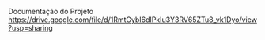 Documentação do Projeto 
https://drive.google.com/file/d/1RmtGybI6dIPkIu3Y3RV65ZTu8_vk1Dyo/view?usp=sharing
